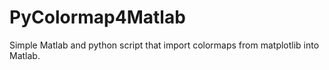 # PyColormap4Matlab
Simple Matlab and python script that import colormaps from matplotlib into Matlab.
